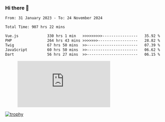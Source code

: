 ### Hi there 👋
<!--START_SECTION:waka-->

```txt
From: 31 January 2023 - To: 24 November 2024

Total Time: 907 hrs 22 mins

Vue.js             330 hrs 1 min   >>>>>>>>>----------------   35.92 %
PHP                264 hrs 43 mins >>>>>>>------------------   28.82 %
Twig               67 hrs 50 mins  >>-----------------------   07.39 %
JavaScript         60 hrs 50 mins  >>-----------------------   06.62 %
Dart               56 hrs 27 mins  >>-----------------------   06.15 %
```

<!--END_SECTION:waka-->
<!-- 
- 🔭 I’m currently working on ...
- 🌱 I’m currently learning ...
- 👯 I’m looking to collaborate on ...
- 🤔 I’m looking for help with ...
- 💬 Ask me about ...
- 📫 How to reach me: ...
- 😄 Pronouns: ...
- ⚡ Fun fact: ... -->


<figure><embed src="https://wakatime.com/share/@jakihanif/43c5af78-a69f-4ced-8cfc-b0822aa9be8f.svg"></embed></figure>

[![trophy](https://github-profile-trophy.vercel.app/?username=jakihanif23&rank=-A,-A)](https://github.com/jakihanif23)
